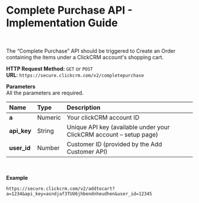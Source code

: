 <h1>Complete Purchase API - Implementation Guide</h1><br>
<p>The “Complete Purchase” API should be triggered to Create an Order containing the items under a ClickCRM account's shopping cart.</p>
<p><strong>HTTP Request Method:</strong> <code>GET</code> or <code>POST</code><br>
<strong>URL</strong>: <code>https://secure.clickcrm.com/v2/completepurchase</code><br></p>
<p><strong>Parameters</strong><br>
All the parameters are required.</p>
<table>
<thead>
<tr>
<th align="left">Name</th>
<th align="left">Type</th>
<th align="left">Description</th>
</tr>
</thead>
<tbody>
<tr>
<td align="left"><strong>a<strong></td>
<td align="left">Numeric</td>
<td align="left">Your clickCRM account ID</td>
</tr>
<tr>
<td align="left"><strong>api_key</strong></td>
<td align="left">String</td>
<td align="left">Unique API key (available under your ClickCRM account – setup page)</td>
</tr>
<tr>
<td align="left"><strong>user_id</strong></td>
<td align="left">Number</td>
<td align="left">Customer ID (provided by the Add Customer API)</td>
</tr>
</tbody>
</table>
<br>
<p><strong>Example</strong></p>
<p><code>https://secure.clickcrm.com/v2/addtocart?a=1234&api_key=asndjaf3TUU6jhbendnheudhen&user_id=12345</code><br>
